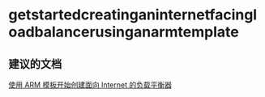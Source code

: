<properties
    pageTitle="getstartedcreatinganinternetfacingloadbalancerusinganarmtemplate"
    description="getstartedcreatinganinternetfacingloadbalancerusinganarmtemplate"
    service="microsoft.network"
    resource="loadbalancers"
    authors="viorican"
    displayOrder=""
    selfHelpType="generic"
    supportTopicIds="32546093"
    resourceTags=""
    productPesIds="16098"
    cloudEnvironments="public"
/>


# getstartedcreatinganinternetfacingloadbalancerusinganarmtemplate

## **建议的文档**
[使用 ARM 模板开始创建面向 Internet 的负载平衡器](https://azure.microsoft.com/documentation/articles/load-balancer-get-started-internet-arm-template/)


<!--HONumber=Aug16_HO3-->


